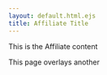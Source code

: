 ```yaml
---
layout: default.html.ejs
title: Affiliate Title
---
```


This is the Affiliate content

This page overlays another
